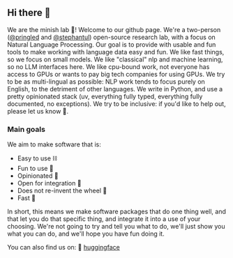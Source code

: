## Hi there 🥬

We are the minish lab 🍄! Welcome to our github page. We're a two-person ([@pringled](https://github.com/Pringled) and [@stephantul](https://github.com/stephantul)) open-source research lab, with a focus on Natural Language Processing. 
Our goal is to provide with usable and fun tools to make working with language data easy and fun.
We like fast things, so we focus on small models.
We like "classical" nlp and machine learning, so no LLM interfaces here.
We like cpu-bound work, not everyone has access to GPUs or wants to pay big tech companies for using GPUs.
We try to be as multi-lingual as possible: NLP work tends to focus purely on English, to the detriment of other languages.
We write in Python, and use a pretty opinionated stack (uv, everything fully typed, everything fully documented, no exceptions).
We try to be inclusive: if you'd like to help out, please let us know 🤗.

### Main goals

We aim to make software that is:
* Easy to use ⛓️
* Fun to use 🥳
* Opinionated 🤔
* Open for integration 🧲
* Does not re-invent the wheel 🤸
* Fast 🚴

In short, this means we make software packages that do one thing well, and that let you do that specific thing, and integrate it into a use of your choosing.
We're not going to try and tell you what to do, we'll just show you what you can do, and we'll hope you have fun doing it.

You can also find us on: 
🤗 [huggingface](https://huggingface.co/minishlab)
